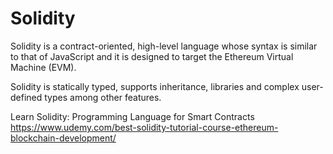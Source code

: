 # Solidity
Solidity is a contract-oriented, high-level language whose syntax is similar to that of JavaScript and it is designed to target the Ethereum Virtual Machine (EVM).

Solidity is statically typed, supports inheritance, libraries and complex user-defined types among other features.

Learn Solidity: Programming Language for Smart Contracts
https://www.udemy.com/best-solidity-tutorial-course-ethereum-blockchain-development/



